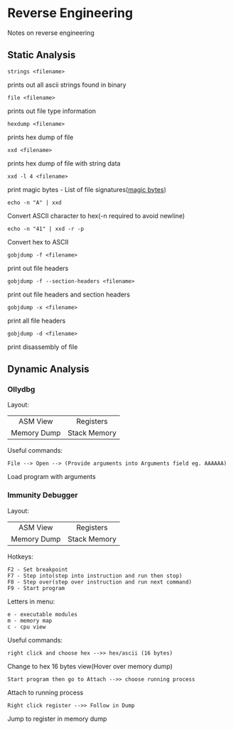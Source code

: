# Reverse Engineering
Notes on reverse engineering

## Static Analysis

```strings <filename>```

prints out all ascii strings found in binary

```file <filename>```

prints out file type information

```hexdump <filename>```

prints hex dump of file

```xxd <filename>```

prints hex dump of file with string data

```xxd -l 4 <filename>```

print magic bytes - List of file signatures([magic bytes](https://en.wikipedia.org/wiki/List_of_file_signatures))

```echo -n "A" | xxd```

Convert ASCII character to hex(-n required to avoid newline)

```echo -n "41" | xxd -r -p```

Convert hex to ASCII

```gobjdump -f <filename>```

print out file headers

```gobjdump -f --section-headers <filename>```

print out file headers and section headers

```gobjdump -x <filename>```

print all file headers

```gobjdump -d <filename>```

print disassembly of file

## Dynamic Analysis

### Ollydbg

Layout:

<table align="center">
    <tr>
        <td align="center">ASM View</td>
        <td align="center">Registers</td>
    </tr>
    <tr>
        <td align="center">Memory Dump</td>
        <td align="center">Stack Memory</td>
    </tr>
</table>

Useful commands:

```File --> Open --> (Provide arguments into Arguments field eg. AAAAAA)```

Load program with arguments

### Immunity Debugger

Layout:

<table align="center">
    <tr>
        <td align="center">ASM View</td>
        <td align="center">Registers</td>
    </tr>
    <tr>
        <td align="center">Memory Dump</td>
        <td align="center">Stack Memory</td>
    </tr>
</table>

Hotkeys:

```
F2 - Set breakpoint
F7 - Step into(step into instruction and run then stop)
F8 - Step over(step over instruction and run next command)
F9 - Start program
```

Letters in menu:

```
e - executable modules
m - memory map
c - cpu view
```

Useful commands:

```right click and choose hex -->> hex/ascii (16 bytes)```

Change to hex 16 bytes view(Hover over memory dump)

```Start program then go to Attach -->> choose running process```

Attach to running process

```Right click register -->> Follow in Dump```

Jump to register in memory dump


